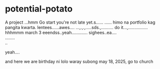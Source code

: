 # potential-potato
A project
...hmm
Go start you're not late yet.s......
......
himo na portfolio kag pangita kwarta. lentees......awes....
...,.,.,.....sds.,..........
do it...,................
 hhhmmm march 3 eeendss..yeah.............
 sighees..ea....
 <br>........
 <br>..

 yeah....

 and here we are birthday ni lolo waray subong may 18, 2025, go to church
<!-- I will start today freelancing and VA help meqq..

help me help me helpppp..

mashed potato
heyy

hello. s.
